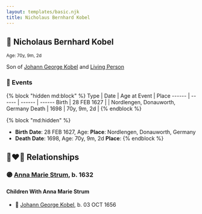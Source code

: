 ```yaml
---
layout: templates/basic.njk
title: Nicholaus Bernhard Kobel
---
```

## 🔵 Nicholaus Bernhard Kobel
<small>Age: 70y, 9m, 2d</small>

Son of [Johann George Kobel](/people/1/13002801) and [Living Person](/people/1/19897612)

### 📆 Events

{% block "hidden md:block" %}
Type | Date | Age at Event | Place
------ | ------ | ------ | ------
Birth | 28 FEB 1627 |  | Nordlengen, Donauworth, Germany
Death | 1698 | 70y, 9m, 2d |
{% endblock %}

{% block "md:hidden" %}
- **Birth**
**Date**: 28 FEB 1627, Age:
**Place**: Nordlengen, Donauworth, Germany
- **Death**
**Date**: 1698, Age: 70y, 9m, 2d
**Place**:
{% endblock %}

## 👩‍❤️‍👨 Relationships

### 🟣 [Anna Marie Strum](/people/7/70388532), b. 1632

#### Children With Anna Marie Strum
* 🔵 [Johann George Kobel](/people/9/96923637), b. 03 OCT 1656